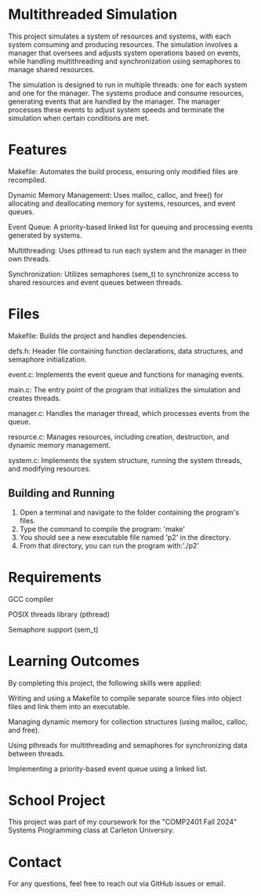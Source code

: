 # Multithreaded Simulation
This project simulates a system of resources and systems, with each system consuming and producing resources. The simulation involves a manager that oversees and adjusts system operations based on events, while handling multithreading and synchronization using semaphores to manage shared resources.

The simulation is designed to run in multiple threads: one for each system and one for the manager. The systems produce and consume resources, generating events that are handled by the manager. The manager processes these events to adjust system speeds and terminate the simulation when certain conditions are met.

# Features
Makefile: Automates the build process, ensuring only modified files are recompiled.

Dynamic Memory Management: Uses malloc, calloc, and free() for allocating and deallocating memory for systems, resources, and event queues.

Event Queue: A priority-based linked list for queuing and processing events generated by systems.

Multithreading: Uses pthread to run each system and the manager in their own threads.

Synchronization: Utilizes semaphores (sem_t) to synchronize access to shared resources and event queues between threads.


# Files
Makefile: Builds the project and handles dependencies.

defs.h: Header file containing function declarations, data structures, and semaphore initialization.

event.c: Implements the event queue and functions for managing events.

main.c: The entry point of the program that initializes the simulation and creates threads.

manager.c: Handles the manager thread, which processes events from the queue.

resource.c: Manages resources, including creation, destruction, and dynamic memory management.

system.c: Implements the system structure, running the system threads, and modifying resources.


## Building and Running
1. Open a terminal and navigate to the folder containing the program's files.
2. Type the command to compile the program: 'make'
3. You should see a new executable file named 'p2' in the directory.
4. From that directory, you can run the program with:'./p2'

# Requirements
GCC compiler

POSIX threads library (pthread)

Semaphore support (sem_t)


# Learning Outcomes
By completing this project, the following skills were applied:

Writing and using a Makefile to compile separate source files into object files and link them into an executable.

Managing dynamic memory for collection structures (using malloc, calloc, and free).

Using pthreads for multithreading and semaphores for synchronizing data between threads.

Implementing a priority-based event queue using a linked list.

# School Project
This project was part of my coursework for the "COMP2401 Fall 2024" Systems Programming class at Carleton Universiry.

# Contact
For any questions, feel free to reach out via GitHub issues or email.
